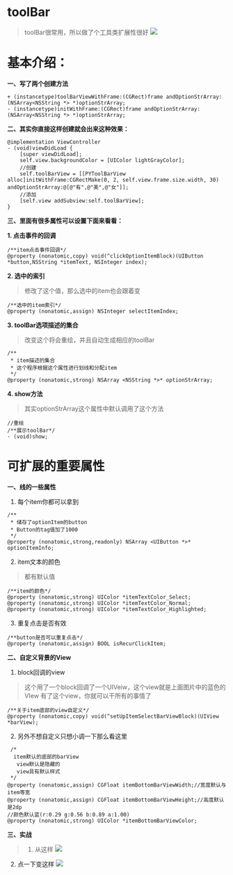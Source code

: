 # toolBar


>toolBar很常用，所以做了个工具类扩展性很好
![](http://upload-images.jianshu.io/upload_images/4185621-c360e3a12044bdf7.png?imageMogr2/auto-orient/strip%7CimageView2/2/w/1240)
# 基本介绍：
**一、写了两个创建方法**
```
+ (instancetype)toolBarViewWithFrame:(CGRect)frame andOptionStrArray:(NSArray<NSString *> *)optionStrArray;
- (instancetype)initWithFrame:(CGRect)frame andOptionStrArray:(NSArray<NSString *> *)optionStrArray;
```
**二、其实你直接这样创建就会出来这种效果：**


```
@implementation ViewController
- (void)viewDidLoad {
    [super viewDidLoad];
    self.view.backgroundColor = [UIColor lightGrayColor];
    //创建
    self.toolBarView = [[PYToolBarView alloc]initWithFrame:CGRectMake(0, 2, self.view.frame.size.width, 30) andOptionStrArray:@[@"有",@"美",@"女"]];
    //添加
    [self.view addSubview:self.toolBarView];
}
```

**三、里面有很多属性可以设置下面来看看：**

**1. 点击事件的回调**
```
/**item点击事件回调*/
@property (nonatomic,copy) void(^clickOptionItemBlock)(UIButton *button,NSString *itemText, NSInteger index);
````
**2. 选中的索引**
>修改了这个值，那么选中的item也会跟着变
```
/**选中的item索引*/
@property (nonatomic,assign) NSInteger selectItemIndex;
```

**3. toolBar选项描述的集合**
>改变这个将会重绘，并且自动生成相应的toolBar
```
/**
 * item描述的集合
 * 这个程序根据这个属性进行划线和分配item
 */
@property (nonatomic,strong) NSArray <NSString *>* optionStrArray;
```

**4. show方法**
>其实optionStrArray这个属性中默认调用了这个方法
```
//重绘
/**展示toolBar*/
- (void)show;
```

# 可扩展的重要属性
**一、线的一些属性**
1. 每个item你都可以拿到
```
/**
 * 储存了optionItem的button
 * Button的tag值加了1000
 */
@property (nonatomic,strong,readonly) NSArray <UIButton *>* optionItemInfo;
```
2. item文本的颜色
>都有默认值
```
/**item的颜色*/
@property (nonatomic,strong) UIColor *itemTextColor_Select;
@property (nonatomic,strong) UIColor *itemTextColor_Normal;
@property (nonatomic,strong) UIColor *itemTextColor_Highlighted;
```
3. 重复点击是否有效
```
/**button是否可以重复点击*/
@property (nonatomic,assign) BOOL isRecurClickItem;
```

**二、自定义背景的View**
1. block回调的view
>这个用了一个block回调了一个UIVeiw，这个view就是上面图片中的蓝色的VIew
有了这个view，你就可以干所有的事情了
```
/**关于item底部的view自定义*/
@property (nonatomic,copy) void(^setUpItemSelectBarViewBlock)(UIView *barView);
```
2. 另外不想自定义只想小调一下那么看这里
```
 /*
  item默认的底部的barView
   view默认是隐藏的
   view具有默认样式
 */
@property (nonatomic,assign) CGFloat itemBottomBarViewWidth;//宽度默认与item等宽
@property (nonatomic,assign) CGFloat itemBottomBarViewHeight;//高度默认是2dp
//颜色默认蓝(r:0.29 g:0.56 b:0.89 a:1.00)
@property (nonatomic,strong) UIColor *itemBottomBarViewColor;
```

**三、实战**
>1. 从这样
![](http://upload-images.jianshu.io/upload_images/4185621-794183e5254c5d34.png?imageMogr2/auto-orient/strip%7CimageView2/2/w/1240)
2. 点一下变这样
![](http://upload-images.jianshu.io/upload_images/4185621-807af219a5ebb9cd.png?imageMogr2/auto-orient/strip%7CimageView2/2/w/1240)
